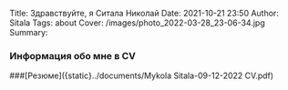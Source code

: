 Title: Здравствуйте, я Ситала Николай
Date: 2021-10-21 23:50
Author: Sitala
Tags: about
Cover: /images/photo_2022-03-28_23-06-34.jpg
Summary:

### Информация обо мне в CV

###[Резюме]({static}../documents/Mykola Sitala-09-12-2022 CV.pdf)